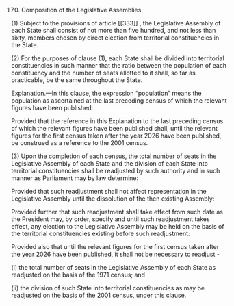 170. Composition of the Legislative Assemblies

(1) Subject to the provisions of article [[333]] , the Legislative Assembly of each State shall consist of not more than five hundred, and not less than sixty, members chosen by direct election from territorial constituencies in the State.

(2) For the purposes of clause (1), each State shall be divided into territorial constituencies in such manner that the ratio between the population of each constituency and the number of seats allotted to it shall, so far as practicable, be the same throughout the State.

Explanation.—In this clause, the expression “population” means the population as ascertained at the last preceding census of which the relevant figures have been published:

Provided that the reference in this Explanation to the last preceding census of which the relevant figures have been published shall, until the relevant figures for the first census taken after the year 2026 have been published, be construed as a reference to the 2001 census.

(3) Upon the completion of each census, the total number of seats in the Legislative Assembly of each State and the division of each State into territorial constituencies shall be readjusted by such authority and in such manner as Parliament may by law determine:

Provided that such readjustment shall not affect representation in the Legislative Assembly until the dissolution of the then existing Assembly:

Provided further that such readjustment shall take effect from such date as the President may, by order, specify and until such readjustment takes effect, any election to the Legislative Assembly may be held on the basis of the territorial constituencies existing before such readjustment:

Provided also that until the relevant figures for the first census taken after the year 2026 have been published, it shall not be necessary to readjust -

(i) the total number of seats in the Legislative Assembly of each State as readjusted on the basis of the 1971 census; and

(ii) the division of such State into territorial constituencies as may be readjusted on the basis of the 2001 census, under this clause.

